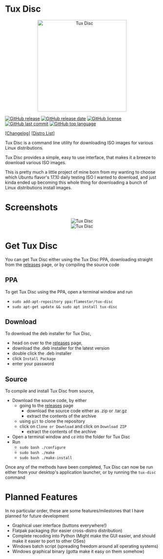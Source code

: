 Tux Disc
========

<center><img src="https://github.com/Flamestar98/Tux-Disc/raw/master/tux-disc.png"
alt="Tux Disc" width="292" height="300" /></center>

[![GitHub release](https://img.shields.io/github/release/Flamestar98/Tux-Disc.svg)](https://github.com/Flamestar98/Tux-Disc/releases/latest)
[![GitHub release date](https://img.shields.io/github/release-date/Flamestar98/Tux-Disc.svg)](https://github.com/Flamestar98/Tux-Disc)
[![GitHub license](https://img.shields.io/github/license/Flamestar98/Tux-Disc.svg)](https://github.com/Flamestar98/Tux-Disc/blob/master/LICENSE)
[![GitHub last commit](https://img.shields.io/github/last-commit/Flamestar98/Tux-Disc.svg)](https://github.com/Flamestar98/Tux-Disc/commits)
[![GitHub top language](https://img.shields.io/github/languages/top/Flamestar98/Tux-Disc.svg)](https://github.com/Flamestar98/Tux-Disc)

[[Changelog][1]]
[[Distro List][3]]

Tux Disc is a command line utility for downloading ISO images for various Linux distributions.

Tux Disc provides a simple, easy to use interface, that makes it a breeze to download various ISO images.

This is pretty much a little project of mine born from my wanting to choose which Ubuntu flavor's 17.10 daily testing ISO I wanted to download, and just kinda ended up becoming this whole thing for downloading a bunch of Linux distributions install images.

Screenshots
===========
<center><img src="https://github.com/Flamestar98/Tux-Disc/raw/master/screenshots/main-menu.png"
alt="Tux Disc" /></center>
<center><img src="https://github.com/Flamestar98/Tux-Disc/raw/master/screenshots/downloading.png"
alt="Tux Disc" /></center>

Get Tux Disc
============
You can get Tux Disc either using the Tux Disc PPA, downloading straight from the [releases][2] page, or by compiling the source code

PPA
---
To get Tux Disc using the PPA, open a terminal window and run
* `sudo add-apt-repository ppa:flamestar/tux-disc`
* `sudo apt-get update && sudo apt install tux-disc`

Download
--------
To download the deb installer for Tux Disc,
* head on over to the [releases][2] page,
* download the .deb installer for the latest version
* double click the .deb installer
* click `Install Package`
* enter your password

Source
------
To compile and install Tux Disc from source,
* Download the source code, by either
  * going to the [releases][2] page
    * download the source code either as .zip or .tar.gz
    * extract the contents of the archive
  * using `git` to clone the repository
  * click on `Clone or Download` and click on `Download ZIP`
    * extract the contents of the archive
* Open a terminal window and `cd` into the folder for Tux Disc
* Run
  * `sudo bash ./configure`
  * `sudo bash ./make`
  * `sudo bash ./make-install`


Once any of the methods have been completed, Tux Disc can now be run either from your desktop's application launcher, or by running the `tux-disc` command

Planned Features
================

In no particular order, these are some features/milestones that I have planned for future development

* Graphical user interface (buttons everywhere!)
* Flatpak packaging (for easier cross-distro distribution)
* Complete recoding into Python (Might make the GUI easier, and should make it easier to port to other OSes)
* Windows batch script (spreading freedom around all operating systems)
* Windows graphical binary (gotta make it easy on them somehow)

[1]: https://github.com/Flamestar98/tux-disc/blob/master/CHANGELOG.md
[2]: https://github.com/Flamestar98/tux-disc/releases
[3]: https://github.com/Flamestar98/tux-disc/blob/master/distro-list.md

